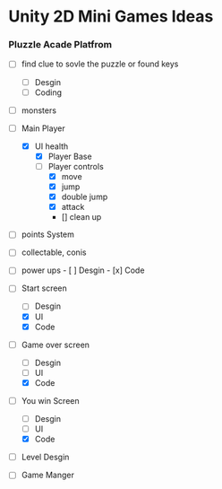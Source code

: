 
# Unity 2D Mini Games Ideas

### Pluzzle Acade Platfrom
- [ ] find clue to sovle the puzzle or found keys
	- [ ] Desgin 
	- [ ] Coding
- [ ] monsters
- [ ] Main Player 
	- [x] UI health
        - [x] Player Base
        - [ ] Player controls
        	- [x] move
        	- [x] jump
        	- [x] double jump
        	- [x] attack 	
        	- [] clean up
- [ ] points System
- [ ] collectable, conis
- [ ] power ups
       - [ ] Desgin
       - [x] Code
- [ ] Start screen
   - [ ] Desgin
   - [x] UI
   - [x] Code
- [ ] Game over screen
   - [ ] Desgin
   - [ ] UI
   - [x] Code
- [ ] You win Screen
   - [ ] Desgin
   - [ ] UI
   - [x] Code
- [ ] Level Desgin
- [ ] Game Manger


	
	

	
	
	
